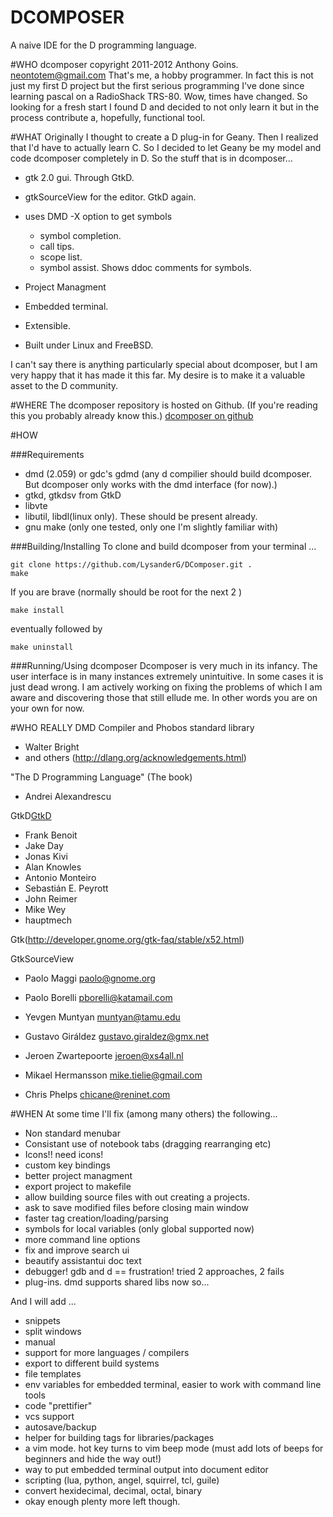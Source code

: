 DCOMPOSER
===
A naive IDE for the D programming language.

#WHO
dcomposer copyright 2011-2012 Anthony Goins.
neontotem@gmail.com
That's me, a hobby programmer.  In fact this is not just my first D project but the first serious programming I've done since learning pascal on a RadioShack TRS-80.  Wow, times have changed.  So looking for a fresh start I found D and decided to not only learn it but in the process contribute a, hopefully, functional tool.

#WHAT
Originally I thought to create a D plug-in for Geany.  Then I realized that I'd have to actually learn C.  So I decided to let Geany be my model and code dcomposer completely in D.
So the stuff that is in dcomposer...
* gtk 2.0 gui. Through GtkD.
* gtkSourceView for the editor. GtkD again.
* uses DMD -X option to get symbols

    * symbol completion.
    * call tips.
    * scope list.
    * symbol assist.  Shows ddoc comments for symbols.
* Project Managment 
* Embedded terminal.
* Extensible.
* Built under Linux and FreeBSD.

I can't say there is anything particularly special about dcomposer, but I am very happy that it has made it this far.  My desire is to make it a valuable asset to the D community. 

#WHERE
The dcomposer repository is hosted on Github. (If you're reading this you probably already know this.)
[dcomposer on github](https://github.com/LysanderG/DComposer)


#HOW

###Requirements
* dmd (2.059) or gdc's gdmd (any d compilier should build dcomposer.  But dcomposer only works with the dmd interface (for now).)
* gtkd, gtkdsv from GtkD
* libvte
* libutil, libdl(linux only).  These should be present already.
* gnu make (only one tested, only one I'm slightly familiar with)

###Building/Installing
To clone and build dcomposer from your terminal ...
```
git clone https://github.com/LysanderG/DComposer.git .
make
```
If you are brave (normally should be root for the next 2 )
```
make install
```
eventually followed by
```
make uninstall
```

###Running/Using dcomposer
Dcomposer is very much in its infancy.  The user interface is in many instances extremely unintuitive.  In some cases it is just dead wrong.  I am actively working on fixing the problems of which I am aware and discovering those that still ellude me.
In other words you are on your own for now.


#WHO REALLY
DMD Compiler and Phobos standard library
* Walter Bright
* and others (http://dlang.org/acknowledgements.html)

"The D Programming Language" (The book)
* Andrei Alexandrescu

GtkD[GtkD](www.dsource.org/projects/gtkd)
* Frank Benoit
* Jake Day
* Jonas Kivi
* Alan Knowles
* Antonio Monteiro
* Sebastián E. Peyrott
* John Reimer
* Mike Wey
* hauptmech

Gtk(http://developer.gnome.org/gtk-faq/stable/x52.html)

GtkSourceView
* Paolo Maggi paolo@gnome.org
* Paolo Borelli pborelli@katamail.com
* Yevgen Muntyan muntyan@tamu.edu

* Gustavo Giráldez gustavo.giraldez@gmx.net
* Jeroen Zwartepoorte  jeroen@xs4all.nl
* Mikael Hermansson  mike.tielie@gmail.com
* Chris Phelps  chicane@reninet.com


#WHEN
At some time I'll fix (among many others) the following...
* Non standard menubar
* Consistant use of notebook tabs (dragging rearranging etc)
* Icons!! need icons!
* custom key bindings
* better project managment 
* export project to makefile
* allow building source files with out creating a projects.
* ask to save modified files before closing main window
* faster tag creation/loading/parsing
* symbols for local variables (only global supported now)
* more command line options
* fix and improve search ui
* beautify assistantui doc text
* debugger! gdb and d == frustration! tried 2 approaches, 2 fails
* plug-ins. dmd supports shared libs now so...

And I will add ...
* snippets
* split windows
* manual
* support for more languages / compilers
* export to different build systems
* file templates
* env variables for embedded terminal, easier to work with command line tools
* code "prettifier"
* vcs support
* autosave/backup
* helper for building tags for libraries/packages
* a vim mode.  hot key turns to vim beep mode (must add lots of beeps for beginners and hide the way out!)
* way to put embedded terminal output into document editor
* scripting (lua, python, angel, squirrel, tcl, guile)
* convert hexidecimal, decimal, octal, binary
* okay enough plenty more left though.


